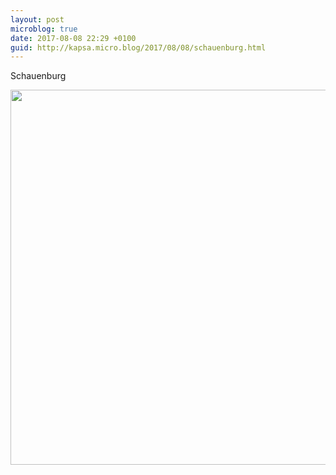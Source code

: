 ```yaml
---
layout: post
microblog: true
date: 2017-08-08 22:29 +0100
guid: http://kapsa.micro.blog/2017/08/08/schauenburg.html
---
```

Schauenburg

<img src="http://jeankapsa.com/uploads/2017/d4f5f05b8b.jpg" width="600" height="600" style="height: auto" />
